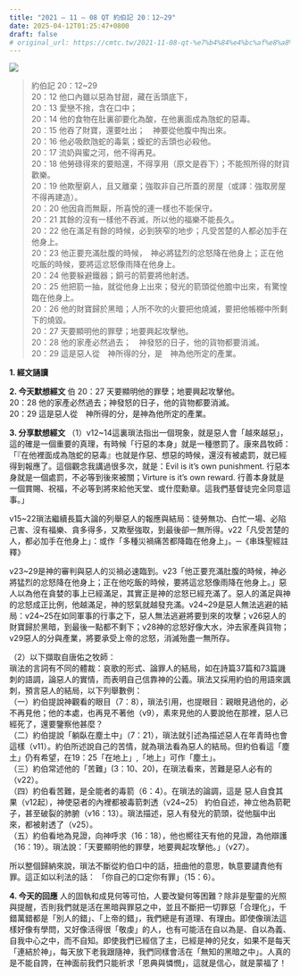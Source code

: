 ```yaml
---
title: "2021 – 11 – 08 QT 約伯記 20：12~29"
date: 2025-04-12T01:25:47+0800
draft: false
# original_url: https://cmtc.tw/2021-11-08-qt-%e7%b4%84%e4%bc%af%e8%a8%98-20%ef%bc%9a1229
---
```


![](/images/qt.jpg)
> 約伯記 20：12\~29  
> 20：12 他口內雖以惡為甘甜，藏在舌頭底下，  
> 20：13 愛戀不捨，含在口中；  
> 20：14 他的食物在肚裏卻要化為酸，在他裏面成為虺蛇的惡毒。  
> 20：15 他吞了財寶，還要吐出；　神要從他腹中掏出來。  
> 20：16 他必吸飲虺蛇的毒氣；蝮蛇的舌頭也必殺他。  
> 20：17 流奶與蜜之河，他不得再見。  
> 20：18 他勞碌得來的要賠還，不得享用（原文是吞下）；不能照所得的財貨歡樂。  
> 20：19 他欺壓窮人，且又離棄；強取非自己所蓋的房屋（或譯：強取房屋不得再建造）。  
> 20：20 他因貪而無厭，所喜悅的連一樣也不能保守。  
> 20：21 其餘的沒有一樣他不吞滅，所以他的福樂不能長久。  
> 20：22 他在滿足有餘的時候，必到狹窄的地步；凡受苦楚的人都必加手在他身上。  
> 20：23 他正要充滿肚腹的時候，　神必將猛烈的忿怒降在他身上；正在他吃飯的時候，要將這忿怒像雨降在他身上。  
> 20：24 他要躲避鐵器；銅弓的箭要將他射透。  
> 20：25 他把箭一抽，就從他身上出來；發光的箭頭從他膽中出來，有驚惶臨在他身上。  
> 20：26 他的財寶歸於黑暗；人所不吹的火要把他燒滅，要把他帳棚中所剩下的燒毀。  
> 20：27 天要顯明他的罪孽；地要興起攻擊他。  
> 20：28 他的家產必然過去；　神發怒的日子，他的貨物都要消滅。  
> 20：29 這是惡人從　神所得的分，是　神為他所定的產業。

**1. 經文誦讀**

**2.  今天默想經文**
伯 20：27 天要顯明他的罪孽；地要興起攻擊他。  
20：28 他的家產必然過去；神發怒的日子，他的貨物都要消滅。  
20：29 這是惡人從　神所得的分，是神為他所定的產業。

**3. 分享默想經文**
（1）v12\~14這裏瑣法指出一個現象，就是惡人會「越來越惡」，這的確是一個重要的真理，有時候「行惡的本身」就是一種懲罰了。康來昌牧師：「『在他裡面成為虺蛇的惡毒』也就是作惡、想惡的時候，還沒有被處罰，就已經得到報應了。這個觀念我講過很多次，就是：Evil is it’s own punishment. 行惡本身就是一個處罰，不必等到後來被關；Virture is it’s own reward. 行善本身就是一個賞賜、祝福，不必等到將來給他天堂、或什麼勳章。這我們基督徒完全同意這事。」

v15\~22瑣法繼續長篇大論的列舉惡人的報應與結局：徒勞無功、白忙一場、必陷己害、沒有福樂、貪多得多，又欺壓強取，到最後卻一無所得。v22「凡受苦楚的人，都必加手在他身上」：或作「多種災禍痛苦都降臨在他身上」。─《串珠聖經註釋》

v23\~29是神的審判與惡人的災禍必速臨到。v23「他正要充滿肚腹的時候，神必將猛烈的忿怒降在他身上；正在他吃飯的時候，要將這忿怒像雨降在他身上。」惡人以為他在貪婪的事上已經滿足，其實正是神的忿怒已經充滿了。惡人的滿足與神的忿怒成正比例，他越滿足，神的怒氣就越發充滿。v24\~29是惡人無法逃避的結局：v24\~25在如同軍事的行事之下，惡人無法逃避將要到來的攻擊；v26惡人的財寶歸於黑暗，到最後一點都不剩下；v28神的忿怒好像大水，沖去家產與貨物；v29惡人的分與產業，將要承受上帝的忿怒，消滅殆盡一無所存。

（2）以下擷取自唐佑之牧師：  
瑣法的言詞有不同的體裁：哀歌的形式、論罪人的結局，如在詩篇37篇和73篇譏刺的語調，論惡人的實情，而表明自己信靠神的公義。瑣法又採用約伯的用語來諷刺，預言惡人的結局，以下列舉數例：  
（一）約伯提說神觀看的眼目（7：8），瑣法引用，也提眼目：親眼見過他的，必不再見他；他的本處，也再見不著他（v9），素來見他的人要說他在那裡，惡人已經死了，還要鑒察他甚麼？  
（二）約伯提說「躺臥在塵土中」（7：21），瑣法就引述為描述惡人在年青時也會這樣（v11）。約伯所述說自己的苦情，就為瑣法看為惡人的結局。但約伯看這「塵土」仍有希望，在19：25「在地上」,「地上」可作「塵土」。  
（三）約伯常述他的「苦難」(3：10、20)，在瑣法看來，苦難是惡人必有的（v22）。  
（四）約伯看苦難，是全能者的毒箭（6：4）。在瑣法的論調，這是 惡人自食其果（v12起），神使惡者的內裡都被毒箭刺透（v24\~25） 約伯自述，神立他為箭靶子，甚至破裂的肺腑（v16：13）。瑣法描述，惡人有發光的箭頭，從他腦中出來，都被射透了（v25）。  
（五）約伯看地為見證，向神呼求（16：18），他也嚮往天有他的見證，為他辯護（16：19）。瑣法說：「天要顯明他的罪孽，地要興起攻擊他。」（v27）。

所以整個歸納來說，瑣法不斷從約伯口中的話，扭曲他的意思，執意要譴責他有罪。這正如以利法的話： 「你自己的口定你有罪」（15：6）。

**4. 今天的回應**
人的固執和成見何等可怕，人要改變何等困難？除非是聖靈的光照與提醒，否則我們就是活在黑暗與罪惡之中，並且不斷把一切罪惡「合理化」，千錯萬錯都是「別人的錯」、「上帝的錯」，我們總是有道理、有理由。即使像瑣法這樣好像有學問，又好像活得很「敬虔」的人，也有可能活在自以為是、自以為義、自我中心之中，而不自知。即使我們已經信了主，已經是神的兒女，如果不是每天「連結於神」，每天放下老我跟隨神，我們同樣會活在「無知的黑暗之中」。人真的是不能自誇，在神面前我們只能祈求「恩典與憐憫」，這就是信心，就是蒙福了！
